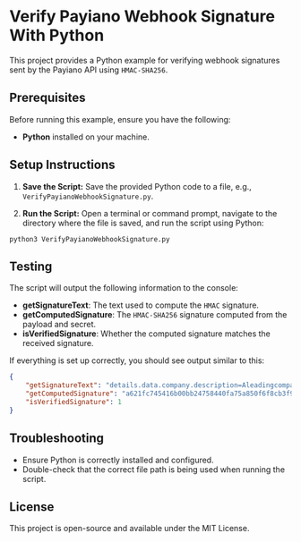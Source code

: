 
# Verify Payiano Webhook Signature With Python

This project provides a Python example for verifying webhook signatures sent by the Payiano API using `HMAC-SHA256`.

## Prerequisites

Before running this example, ensure you have the following:

- **Python** installed on your machine.

## Setup Instructions

1. **Save the Script:**
Save the provided Python code to a file, e.g., `VerifyPayianoWebhookSignature.py`.

2. **Run the Script:**
Open a terminal or command prompt, navigate to the directory where the file is saved, and run the script using Python:

```shell
python3 VerifyPayianoWebhookSignature.py
```

## Testing

The script will output the following information to the console:

- **getSignatureText**: The text used to compute the `HMAC` signature.
- **getComputedSignature**: The `HMAC-SHA256` signature computed from the payload and secret.
- **isVerifiedSignature**: Whether the computed signature matches the received signature.

If everything is set up correctly, you should see output similar to this:

```json
{
    "getSignatureText": "details.data.company.description=AleadingcompanyprovidingsolutionsforconvertinglengthyURLsintoshortones&simplifyingonlinesharing!&details.data.company.employees_count=0&details.data.company.is_active=true&details.data.company.is_approved=false&details.data.company.name=GraplyURLShortenr&details.data.company.owners.0.name=AmgadYassen&details.data.company.owners.0.percentage=51.5&details.data.company.owners.0.position=CEO&details.data.company.owners.1.name=KamalAllam&details.data.company.owners.1.percentage=48.5&details.data.company.owners.1.position=CEO&details.data.company.social_urls.facebook_url=https://facebook.com/graply&webhook_event.fired_at=1722572118554&webhook_event.id=01j3521znn3b6wderr4vbyq18n&webhook_event.type=company.created&webhook_event.version=v1&webhook_event_attempt.id=01j354j6nkwh3mdvhs6dsmswt8&webhook_event_attempt.sent_at=1722572118554",
    "getComputedSignature": "a621fc745416b00bb24758440fa75a850f6f8cb3f901217a6a9854f043ff8b70",
    "isVerifiedSignature": 1
}
```

## Troubleshooting

- Ensure Python is correctly installed and configured.
- Double-check that the correct file path is being used when running the script.

## License

This project is open-source and available under the MIT License.